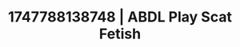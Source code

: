 ---
categories:
- Skin-to-skin fantasy
- Soft lighting seduction
- Tan line fetish
- Tattooed beauties
- Heat of the moment
image: /assets/images/1747788138748.jpg
layout: post
seo:
  description: Featured content with sensual Scat Fetish, ABDL Play. HD images available.
  keywords: Scat Fetish, ABDL Play
  og_image: /assets/images/1747788138748.jpg
  schema_type: VisualArtwork
tags:
- '#1747788138748'
- Scat Fetish
- ABDL Play
title: 1747788138748 | ABDL Play Scat Fetish
---